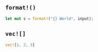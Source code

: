 ## `format!()`
```rust
let mut s = format!("{} World", input);
```

## `vec![]`
```rust
vec![1, 2, 3]
```